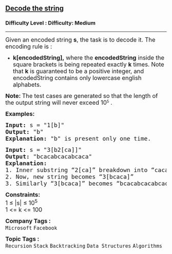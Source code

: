 <h2><a href="https://www.geeksforgeeks.org/problems/decode-the-string2444/1?timeMachineDate=2025-03-01">Decode the string</a></h2><h3>Difficulty Level : Difficulty: Medium</h3><hr><div class="problems_problem_content__Xm_eO"><p><span style="font-size: 18px;">Given an encoded string&nbsp;<strong>s</strong>, the task is to decode it.&nbsp;</span><span style="font-size: 18px;">The encoding rule is :</span></p>
<ul>
<li><span style="font-size: 18px;"><strong>k[encodedString],</strong>&nbsp;where the&nbsp;<strong>encodedString</strong>&nbsp;inside the square brackets is being repeated exactly&nbsp;<strong>k</strong>&nbsp;times. Note that&nbsp;<strong>k</strong>&nbsp;is guaranteed to be a positive integer, and encodedString contains only lowercase english alphabets.<br></span></li>
</ul>
<p><span style="font-size: 18px;"><strong>Note:&nbsp;</strong></span><span style="font-size: 18px;">The test cases are generated so that the length of the output string will never exceed&nbsp;</span><span style="font-size: 18px;">10</span><sup>5</sup><span style="font-size: 18px;">&nbsp;.</span></p>
<p><strong><span style="font-size: 18px;">Examples:</span></strong></p>
<pre><span style="font-size: 18px;"><strong>Input:</strong> s = "1[b]"
<strong>Output:</strong> "b"
<strong>Explanation:</strong> "b" is present only one time.</span></pre>
<pre><span style="font-size: 18px;"><strong>Input:</strong> s = "3[b2[ca]]"
<strong>Output:</strong> "bcacabcacabcaca"
<strong>Explanation:<br></strong>1. Inner substring “2[ca]” breakdown into “caca”.<br>2. Now, new string becomes “3[bcaca]”
3. Similarly “3[bcaca]” becomes “bcacabcacabcaca ” which is final result.</span></pre>
<p><span style="font-size: 18px;"><strong>Constraints:</strong><br>1 ≤ |s| ≤ 10<sup>5</sup>&nbsp;<br>1 &lt;= k &lt;= 100</span></p></div><p><span style=font-size:18px><strong>Company Tags : </strong><br><code>Microsoft</code>&nbsp;<code>Facebook</code>&nbsp;<br><p><span style=font-size:18px><strong>Topic Tags : </strong><br><code>Recursion</code>&nbsp;<code>Stack</code>&nbsp;<code>Backtracking</code>&nbsp;<code>Data Structures</code>&nbsp;<code>Algorithms</code>&nbsp;